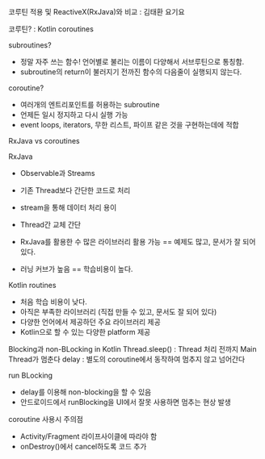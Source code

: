 코루틴 적용 및 ReactiveX(RxJava)와 비교 : 김태환 요기요


코루틴? : Kotlin coroutines

subroutines?
 - 정말 자주 쓰는 함수! 언어별로 불리는 이름이 다양해서 서브루틴으로 통칭함.
 - subroutine의 return이 불러지기 전까진 함수의 다음줄이 실행되지 않는다.

coroutine?  
 - 여러개의 엔트리포인트를 허용하는 subroutine
 - 언제든 일시 정지하고 다시 실행 가능
 - event loops, iterators, 무한 리스트, 파이프 같은 것을 구현하는데에 적합

RxJava vs coroutines
 
 RxJava
 - Observable과 Streams
 - 기존 Thread보다 간단한 코드로 처리
 - stream을 통해 데이터 처리 용이
 - Thread간 교체 간단
 - RxJava를 활용한 수 많은 라이브러리 활용 가능 == 예제도 많고, 문서가 잘 되어 있다.

 - 러닝 커브가 높음 == 학습비용이 높다.

 Kotlin routines
  - 처음 학습 비용이 낮다.
  - 아직은 부족한 라이브러리 (직접 만들 수 있고, 문서도 잘 되어 있다)
  - 다양한 언어에서 제공하던 주요 라이브러리 제공
  - Kotlin으로 할 수 있는 다양한 platform 제공


 Blocking과 non-BLocking in Kotlin
  Thread.sleep() : Thread 처리 전까지 Main Thread가 멈춘다
  delay : 별도의 coroutine에서 동작하여 멈추지 않고 넘어간다
 
 run BLocking
  - delay를 이용해 non-blocking을 할 수 있음
  - 안드로이드에서 runBlocking을 UI에서 잘못 사용하면 멈추는 현상 발생

  coroutine 사용시 주의점
   - Activity/Fragment 라이프사이클에 따라야 함
   - onDestroy()에서 cancel하도록 코드 추가
   